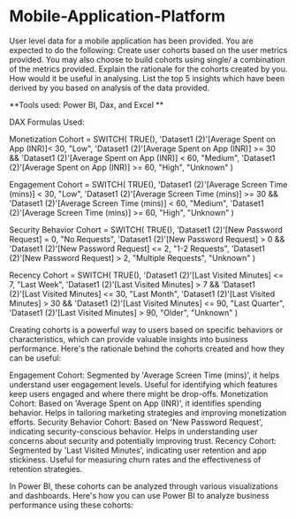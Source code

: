# Mobile-Application-Platform
User level data for a mobile application has been provided. You are expected to do the following:  Create user cohorts based on the user metrics provided. You may also choose to build cohorts using single/ a combination of the metrics provided. Explain the rationale for the cohorts created by you. How would it be useful in analysing.
List the top 5 insights which have been derived by you based on analysis of the data provided.

**Tools used: Power BI, Dax, and Excel **

DAX Formulas Used:

Monetization Cohort = 
SWITCH(
    TRUE(),
    'Dataset1 (2)'[Average Spent on App (INR)]< 30, "Low",
    'Dataset1 (2)'[Average Spent on App (INR)] >= 30 && 'Dataset1 (2)'[Average Spent on App (INR)] < 60, "Medium",
    'Dataset1 (2)'[Average Spent on App (INR)] >= 60, "High",
    "Unknown"
)

Engagement Cohort = 
SWITCH(
    TRUE(),
    'Dataset1 (2)'[Average Screen Time (mins)] < 30, "Low",
    'Dataset1 (2)'[Average Screen Time (mins)] >= 30 && 'Dataset1 (2)'[Average Screen Time (mins)] < 60, "Medium",
    'Dataset1 (2)'[Average Screen Time (mins)] >= 60, "High",
    "Unknown"
)

Security Behavior Cohort = 
SWITCH(
    TRUE(),
    'Dataset1 (2)'[New Password Request] = 0, "No Requests",
    'Dataset1 (2)'[New Password Request] > 0 && 'Dataset1 (2)'[New Password Request] <= 2, "1-2 Requests",
    'Dataset1 (2)'[New Password Request] > 2, "Multiple Requests",
    "Unknown"
)

Recency Cohort = 
SWITCH(
    TRUE(),
    'Dataset1 (2)'[Last Visited Minutes] <= 7, "Last Week",
    'Dataset1 (2)'[Last Visited Minutes] > 7 && 'Dataset1 (2)'[Last Visited Minutes] <= 30, "Last Month",
    'Dataset1 (2)'[Last Visited Minutes] > 30 && 'Dataset1 (2)'[Last Visited Minutes] <= 90, "Last Quarter",
    'Dataset1 (2)'[Last Visited Minutes] > 90, "Older",
    "Unknown"
)


Creating cohorts is a powerful way to users based on specific behaviors or characteristics, which can provide valuable insights into business performance. Here's the rationale behind the cohorts created and how they can be useful:

Engagement Cohort: Segmented by 'Average Screen Time (mins)', it helps understand user engagement levels. Useful for identifying which features keep users engaged and where there might be drop-offs.
Monetization Cohort: Based on 'Average Spent on App (INR)', it identifies spending behavior. Helps in tailoring marketing strategies and improving monetization efforts.
Security Behavior Cohort: Based on 'New Password Request', indicating security-conscious behavior. Helps in understanding user concerns about security and potentially improving trust.
Recency Cohort: Segmented by 'Last Visited Minutes', indicating user retention and app stickiness. Useful for measuring churn rates and the effectiveness of retention strategies.

In Power BI, these cohorts can be analyzed through various visualizations and dashboards. Here's how you can use Power BI to analyze business performance using these cohorts:
